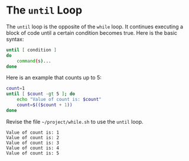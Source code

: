 # The `until` Loop

The `until` loop is the opposite of the `while` loop. It continues executing a block of code until a certain condition becomes true. Here is the basic syntax:

```bash
until [ condition ]
do
    command(s)...
done
```

Here is an example that counts up to 5:

```bash
count=1
until [ $count -gt 5 ]; do
    echo "Value of count is: $count"
    count=$(($count + 1))
done
```

Revise the file `~/project/while.sh` to use the `until` loop.

```text
Value of count is: 1
Value of count is: 2
Value of count is: 3
Value of count is: 4
Value of count is: 5
```
